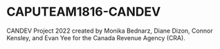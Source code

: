# CAPUTEAM1816-CANDEV

CANDEV Project 2022 created by Monika Bednarz, Diane Dizon, Connor Kensley, and Evan Yee for the Canada Revenue Agency (CRA). 
